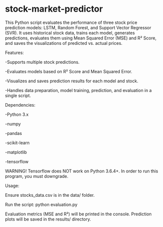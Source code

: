 # stock-market-predictor

This Python script evaluates the performance of three stock price prediction models: LSTM, Random Forest, and Support Vector Regressor (SVR). It uses historical stock data, trains each model, generates predictions, evaluates them using Mean Squared Error (MSE) and R² Score, and saves the visualizations of predicted vs. actual prices.

Features:

-Supports multiple stock predictions.

-Evaluates models based on R² Score and Mean Squared Error.

-Visualizes and saves prediction results for each model and stock.

-Handles data preparation, model training, prediction, and evaluation in a single script.


Dependencies:

-Python 3.x

-numpy

-pandas

-scikit-learn

-matplotlib

-tensorflow

WARNING! Tensorflow does NOT work on Python 3.6.4+. In order to run this program, you must downgrade.

Usage:

Ensure stocks_data.csv is in the data/ folder.

Run the script: python evaluation.py

Evaluation metrics (MSE and R²) will be printed in the console. Prediction plots will be saved in the results/ directory.

